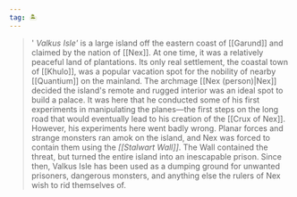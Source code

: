 ```yaml
---
tag: 🏝️
---
```

> '
*Valkus Isle'* is a large island off the eastern coast of [[Garund]] and claimed by the nation of [[Nex]]. At one time, it was a relatively peaceful land of plantations. Its only real settlement, the coastal town of [[Khulo]], was a popular vacation spot for the nobility of nearby [[Quantium]] on the mainland.
> The archmage [[Nex (person)|Nex]] decided the island's remote and rugged interior was an ideal spot to build a palace. It was here that he conducted some of his first experiments in manipulating the planes—the first steps on the long road that would eventually lead to his creation of the [[Crux of Nex]]. However, his experiments here went badly wrong. Planar forces and strange monsters ran amok on the island, and Nex was forced to contain them using the *[[Stalwart Wall]]*.
> The Wall contained the threat, but turned the entire island into an inescapable prison. Since then, Valkus Isle has been used as a dumping ground for unwanted prisoners, dangerous monsters, and anything else the rulers of Nex wish to rid themselves of.







